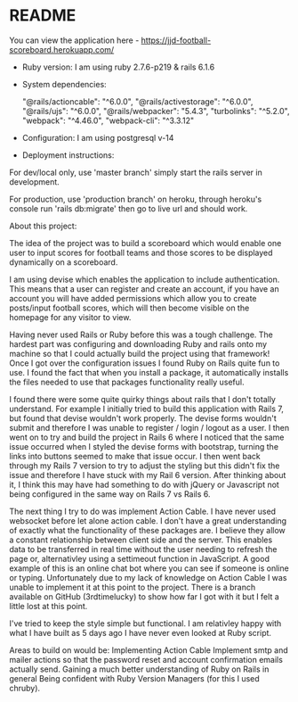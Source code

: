 # README

You can view the application here - https://jjd-football-scoreboard.herokuapp.com/

* Ruby version: 
I am using ruby 2.7.6-p219 & rails 6.1.6

* System dependencies:
 
    "@rails/actioncable": "^6.0.0",
    "@rails/activestorage": "^6.0.0",
    "@rails/ujs": "^6.0.0",
    "@rails/webpacker": "5.4.3",
    "turbolinks": "^5.2.0",
    "webpack": "^4.46.0",
    "webpack-cli": "^3.3.12"


* Configuration: 
I am using postgresql v-14

* Deployment instructions:

For dev/local only, use 'master branch' simply start the rails server in development. 

For production, use 'production branch' on heroku, through heroku's console run 'rails db:migrate' then go to live url and should work. 

About this project:

The idea of the project was to build a scoreboard which would enable one user to input scores for football teams and those scores to be displayed dynamically on a scoreboard. 

I am using devise which enables the application to include authentication. This means that a user can register and create an account, if you have an account you will have added permissions which allow you to create posts/input football scores, which will then become visible on the homepage for any visitor to view. 

Having never used Rails or Ruby before this was a tough challenge. The hardest part was configuring and downloading Ruby and rails onto my machine so that I could actually build the project using that framework!  Once I got over the configuration issues I found Ruby on Rails quite fun to use. I found the fact that when you install a package, it automatically installs the files needed to use that packages functionality really useful.  

I found there were some quite quirky things about rails that I don't totally understand.  For example I initially tried to build this application with Rails 7, but found that devise wouldn't work properly. The devise forms wouldn't submit and therefore I was unable to register / login / logout as a user.  I then went on to try and build the project in Rails 6 where I noticed that the same issue occurred when I styled the devise forms with bootstrap, turning the links into buttons seemed to make that issue occur. I then went back through my Rails 7 version to try to adjust the styling but this didn't fix the issue and therefore I have stuck with my Rail 6 version. After thinking about it, I think this may have had something to do with jQuery or Javascript not being configured in the same way on Rails 7 vs Rails 6.

The next thing I try to do was implement Action Cable. I have never used websocket before let alone action cable.  I don't have a great understanding of exactly what the functionality of these packages are. I believe they allow a constant relationship between client side and the server. This enables data to be transferred in real time without the user needing to refresh the page or, alternativley using a settimeout function in JavaScript. A good example of this is an online chat bot where you can see if someone is online or typing.  Unfortunately due to my lack of knowledge on Action Cable I was unable to implement it at this point to the project.
There is a branch available on GitHub (3rdtimelucky) to show how far I got with it but I felt a little lost at this point.  

I've tried to keep the style simple but functional. I am relativley happy with what I have built as 5 days ago I have never even looked at Ruby script. 

Areas to build on would be:
Implementing Action Cable
Implement smtp and mailer actions so that the password reset and account confirmation emails actually send. 
Gaining a much better understanding of Ruby on Rails in general
Being confident with Ruby Version Managers (for this I used chruby).

